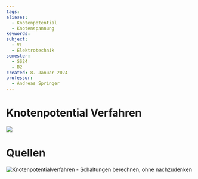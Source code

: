 ```yaml
---
tags: 
aliases:
  - Knotenpotential
  - Knotenspannung
keywords: 
subject:
  - VL
  - Elektrotechnik
semester:
  - SS24
  - B2
created: 8. Januar 2024
professor:
  - Andreas Springer
---
```

 

# Knotenpotential Verfahren

![](assets/Pasted%20image%2020240102163326.png)

# Quellen

![Knotenpotentialverfahren - Schaltungen berechnen, ohne nachzudenken](https://www.youtube.com/watch?v=SxBQ7VUgzEM)